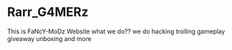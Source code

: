 Rarr_G4MERz
===========

This is FaNcY-MoDz Website what we do?? we do hacking trolling gameplay giveaway unboxing and more
